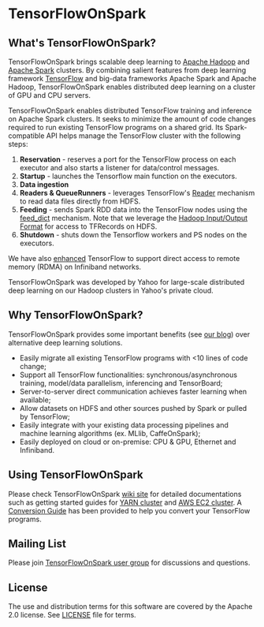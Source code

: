 <!--
Copyright 2017 Yahoo Inc.
Licensed under the terms of the Apache 2.0 license.
Please see LICENSE file in the project root for terms.
-->
# TensorFlowOnSpark

## What's TensorFlowOnSpark?

TensorFlowOnSpark brings scalable deep learning to [Apache Hadoop](http://hadoop.apache.org) and [Apache Spark](http://spark.apache.org)
clusters. By combining salient features from deep learning framework
[TensorFlow](https://www.tensorflow.org) and big-data frameworks
Apache Spark and Apache Hadoop, TensorFlowOnSpark enables distributed
deep learning on a cluster of GPU and CPU servers.

TensorFlowOnSpark enables distributed TensorFlow training and
inference on Apache Spark clusters.  It seeks to minimize the amount
of code changes required to run existing TensorFlow programs on a
shared grid.  Its Spark-compatible API helps manage the TensorFlow
cluster with the following steps:

1. **Reservation** - reserves a port for the TensorFlow process on each executor and also starts a listener for data/control messages.
1. **Startup** - launches the Tensorflow main function on the executors.
1. **Data ingestion**
  1. **Readers & QueueRunners** - leverages TensorFlow's [Reader](https://www.tensorflow.org/how_tos/reading_data/#reading_from_files) mechanism to read data files directly from HDFS.
  1. **Feeding** - sends Spark RDD data into the TensorFlow nodes using the [feed_dict](https://www.tensorflow.org/how_tos/reading_data/#feeding) mechanism.  Note that we leverage the [Hadoop Input/Output Format](https://github.com/tensorflow/ecosystem/tree/master/hadoop) for access to TFRecords on HDFS.
1. **Shutdown** - shuts down the Tensorflow workers and PS nodes on the executors.

We have also
[enhanced](https://github.com/yahoo/tensorflow/tree/yahoo) TensorFlow
to support direct access to remote memory (RDMA) on Infiniband
networks.

TensorFlowOnSpark was developed by Yahoo for large-scale distributed
deep learning on our Hadoop clusters in Yahoo's private cloud. 


## Why TensorFlowOnSpark?

TensorFlowOnSpark provides some important benefits (see [our
blog](https://docs.google.com/a/yahoo-inc.com/document/d/16IqUa7A3mRc868D6jH82Wos4cqYg7wg-P_1cC7o23Qs/edit?usp=sharing))
over alternative deep learning solutions.
   * Easily migrate all existing TensorFlow programs with <10 lines of code change;
   * Support all TensorFlow functionalities: synchronous/asynchronous training, model/data parallelism, inferencing and TensorBoard;
   * Server-to-server direct communication achieves faster learning when available;
   * Allow datasets on HDFS and other sources pushed by Spark or pulled by TensorFlow; 
   * Easily integrate with your existing data processing pipelines and machine learning algorithms (ex. MLlib, CaffeOnSpark);
   * Easily deployed on cloud or on-premise: CPU & GPU, Ethernet and Infiniband. 


## Using TensorFlowOnSpark

Please check TensorFlowOnSpark [wiki site](../../wiki) for detailed
documentations such as getting started guides for [YARN
cluster](../../wiki/GetStarted_YARN) and [AWS EC2
cluster](../../wiki/GetStarted_EC2). A [Conversion
Guide](../../wiki/Conversion) has been provided to help you convert
your TensorFlow programs.

## Mailing List

Please join [TensorFlowOnSpark user group](https://groups.google.com/forum/#!forum/TensorFlowOnSpark-users) for discussions and questions.

## License

The use and distribution terms for this software are covered by the Apache 2.0 license.
See [LICENSE](LICENSE) file for terms.
